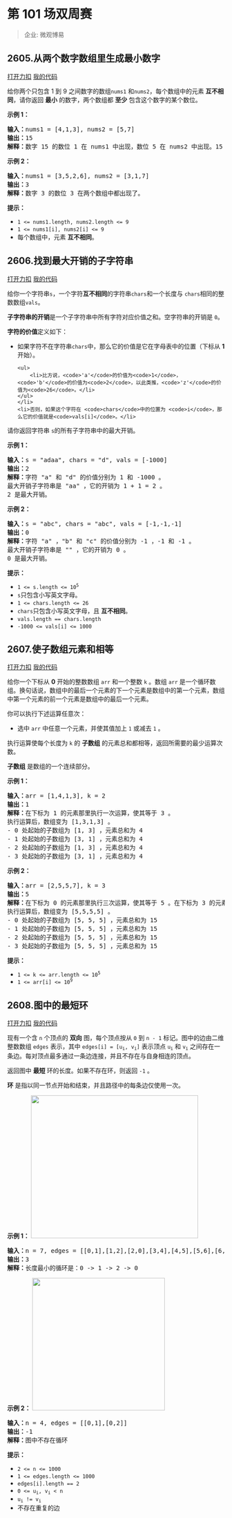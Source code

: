 # 第 101 场双周赛

> 企业: 微观博易

## 2605.从两个数字数组里生成最小数字

[打开力扣](https://leetcode.cn/problems/form-smallest-number-from-two-digit-arrays) [我的代码](2605.form_smallest_number_from_two_digit_arrays.py)

给你两个只包含 1 到 9 之间数字的数组<code>nums1</code> 和<code>nums2</code>，每个数组中的元素 <strong>互不相同</strong>，请你返回 <strong>最小</strong> 的数字，两个数组都 <strong>至少</strong> 包含这个数字的某个数位。


<strong>示例 1：</strong>

<pre><b>输入：</b>nums1 = [4,1,3], nums2 = [5,7]
<b>输出：</b>15
<b>解释：</b>数字 15 的数位 1 在 nums1 中出现，数位 5 在 nums2 中出现。15 是我们能得到的最小数字。
</pre>

<strong>示例 2：</strong>

<pre><b>输入：</b>nums1 = [3,5,2,6], nums2 = [3,1,7]
<b>输出：</b>3
<b>解释：</b>数字 3 的数位 3 在两个数组中都出现了。
</pre>



<strong>提示：</strong>

<ul>
	<li><code>1 <= nums1.length, nums2.length <= 9</code></li>
	<li><code>1 <= nums1[i], nums2[i] <= 9</code></li>
	<li>每个数组中，元素 <strong>互不相同</strong>。</li>
</ul>

## 2606.找到最大开销的子字符串

[打开力扣](https://leetcode.cn/problems/find-the-substring-with-maximum-cost) [我的代码](2606.find_the_substring_with_maximum_cost.py)

给你一个字符串<code>s</code>，一个字符<strong>互不相同</strong>的字符串<code>chars</code>和一个长度与 <code>chars</code>相同的整数数组<code>vals</code>。

<strong>子字符串的开销</strong>是一个子字符串中所有字符对应价值之和。空字符串的开销是 <code>0</code>。

<strong>字符的价值</strong>定义如下：

<ul>
	<li>如果字符不在字符串<code>chars</code>中，那么它的价值是它在字母表中的位置（下标从 <strong>1</strong>开始）。

	<ul>
		<li>比方说，<code>'a'</code>的价值为<code>1</code>，<code>'b'</code>的价值为<code>2</code>，以此类推，<code>'z'</code>的价值为<code>26</code>。</li>
	</ul>
	</li>
	<li>否则，如果这个字符在 <code>chars</code>中的位置为 <code>i</code>，那么它的价值就是<code>vals[i]</code>。</li>
</ul>

请你返回字符串 <code>s</code>的所有子字符串中的最大开销。



<strong>示例 1：</strong>

<pre><b>输入：</b>s = "adaa", chars = "d", vals = [-1000]
<b>输出：</b>2
<b>解释：</b>字符 "a" 和 "d" 的价值分别为 1 和 -1000 。
最大开销子字符串是 "aa" ，它的开销为 1 + 1 = 2 。
2 是最大开销。
</pre>

<strong>示例 2：</strong>

<pre><b>输入：</b>s = "abc", chars = "abc", vals = [-1,-1,-1]
<b>输出：</b>0
<b>解释：</b>字符 "a" ，"b" 和 "c" 的价值分别为 -1 ，-1 和 -1 。
最大开销子字符串是 "" ，它的开销为 0 。
0 是最大开销。
</pre>



<strong>提示：</strong>

<ul>
	<li><code>1 <= s.length <= 10<sup>5</sup></code></li>
	<li><code>s</code>只包含小写英文字母。</li>
	<li><code>1 <= chars.length <= 26</code></li>
	<li><code>chars</code>只包含小写英文字母，且 <strong>互不相同</strong>。</li>
	<li><code>vals.length == chars.length</code></li>
	<li><code>-1000 <= vals[i] <= 1000</code></li>
</ul>

## 2607.使子数组元素和相等

[打开力扣](https://leetcode.cn/problems/make-k-subarray-sums-equal) [我的代码](2607.make_k_subarray_sums_equal.py)

给你一个下标从 <strong>0</strong> 开始的整数数组 <code>arr</code> 和一个整数 <code>k</code> 。数组 <code>arr</code> 是一个循环数组。换句话说，数组中的最后一个元素的下一个元素是数组中的第一个元素，数组中第一个元素的前一个元素是数组中的最后一个元素。

你可以执行下述运算任意次：

<ul>
	<li>选中 <code>arr</code> 中任意一个元素，并使其值加上 <code>1</code> 或减去 <code>1</code> 。</li>
</ul>

执行运算使每个长度为 <code>k</code> 的 <strong>子数组</strong> 的元素总和都相等，返回所需要的最少运算次数。

<strong>子数组</strong> 是数组的一个连续部分。



<strong>示例 1：</strong>

<pre><strong>输入：</strong>arr = [1,4,1,3], k = 2
<strong>输出：</strong>1
<strong>解释：</strong>在下标为 1 的元素那里执行一次运算，使其等于 3 。
执行运算后，数组变为 [1,3,1,3] 。
- 0 处起始的子数组为 [1, 3] ，元素总和为 4 
- 1 处起始的子数组为 [3, 1] ，元素总和为 4 
- 2 处起始的子数组为 [1, 3] ，元素总和为 4 
- 3 处起始的子数组为 [3, 1] ，元素总和为 4 
</pre>

<strong>示例 2：</strong>

<pre><strong>输入：</strong>arr = [2,5,5,7], k = 3
<strong>输出：</strong>5
<strong>解释：</strong>在下标为 0 的元素那里执行三次运算，使其等于 5 。在下标为 3 的元素那里执行两次运算，使其等于 5 。
执行运算后，数组变为 [5,5,5,5] 。
- 0 处起始的子数组为 [5, 5, 5] ，元素总和为 15
- 1 处起始的子数组为 [5, 5, 5] ，元素总和为 15
- 2 处起始的子数组为 [5, 5, 5] ，元素总和为 15
- 3 处起始的子数组为 [5, 5, 5] ，元素总和为 15
</pre>



<strong>提示：</strong>

<ul>
	<li><code>1 <= k <= arr.length <= 10<sup>5</sup></code></li>
	<li><code>1 <= arr[i] <= 10<sup>9</sup></code></li>
</ul>

## 2608.图中的最短环

[打开力扣](https://leetcode.cn/problems/shortest-cycle-in-a-graph) [我的代码](2608.shortest_cycle_in_a_graph.py)

现有一个含 <code>n</code> 个顶点的 <strong>双向</strong> 图，每个顶点按从 <code>0</code> 到 <code>n - 1</code> 标记。图中的边由二维整数数组 <code>edges</code> 表示，其中 <code>edges[i] = [u<sub>i</sub>, v<sub>i</sub>]</code> 表示顶点 <code>u<sub>i</sub></code> 和 <code>v<sub>i</sub></code> 之间存在一条边。每对顶点最多通过一条边连接，并且不存在与自身相连的顶点。

返回图中 <strong>最短</strong> 环的长度。如果不存在环，则返回 <code>-1</code> 。

<strong>环</strong> 是指以同一节点开始和结束，并且路径中的每条边仅使用一次。



<strong>示例 1：</strong>
<img alt="" src="https://assets.leetcode.com/uploads/2023/01/04/cropped.png" style="width: 387px; height: 331px;">
<pre><strong>输入：</strong>n = 7, edges = [[0,1],[1,2],[2,0],[3,4],[4,5],[5,6],[6,3]]
<strong>输出：</strong>3
<strong>解释：</strong>长度最小的循环是：0 -> 1 -> 2 -> 0 
</pre>

<strong>示例 2：</strong>
<img alt="" src="https://assets.leetcode.com/uploads/2023/01/04/croppedagin.png" style="width: 307px; height: 307px;">
<pre><strong>输入：</strong>n = 4, edges = [[0,1],[0,2]]
<strong>输出：</strong>-1
<strong>解释：</strong>图中不存在循环
</pre>



<strong>提示：</strong>

<ul>
	<li><code>2 <= n <= 1000</code></li>
	<li><code>1 <= edges.length <= 1000</code></li>
	<li><code>edges[i].length == 2</code></li>
	<li><code>0 <= u<sub>i</sub>, v<sub>i</sub> < n</code></li>
	<li><code>u<sub>i</sub> != v<sub>i</sub></code></li>
	<li>不存在重复的边</li>
</ul>
